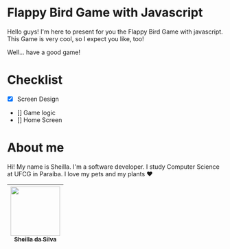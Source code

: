 # Flappy Bird Game with Javascript

Hello guys! I'm here to present for you the Flappy Bird Game with javascript. This Game is very cool, so I expect you like, too! 

Well... have a good game! 


# Checklist

- [x] Screen Design 
- [] Game logic
- [] Home Screen


# About me

Hi! My name is Sheilla. I'm a software developer. I study Computer Science at UFCG in Paraíba. I love my pets and my plants :heart:


[<img src="https://avatars0.githubusercontent.com/u/20846737?s=460&u=74713b81f37fc0c5a42ae203459a9824505cba20&v=4" width=115 > <br> <sub> Sheilla da Silva </sub>](https://github.com/sheyslong) | 
| :---: | 